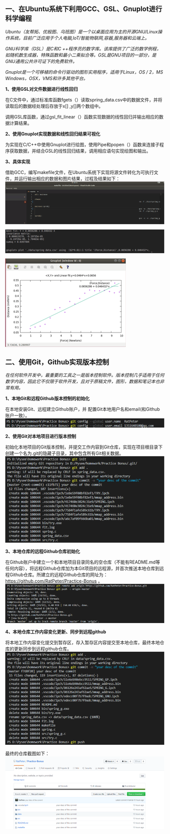 ## 一、在Ubuntu系统下利用GCC、GSL、Gnuplot进行科学编程

*Ubuntu（友帮拓、优般图、乌班图）是一个以桌面应用为主的开源GNU/Linux操作系统，目前广泛应用于个人电脑,IoT/智能物联网,容器,服务器和云端上。*

*GNU科学库（GSL）是C和C ++程序员的数字库。该库提供了广泛的数学例程，如随机数生成器，特殊函数和最小二乘拟合等。GSL是GNU项目的一部分，是GNU通用公共许可证下的免费软件。*

*Gnuplot是一个可移植的命令行驱动的图形实用程序，适用于Linux，OS / 2，MS Windows，OSX，VMS和许多其他平台。*

**1、使用GSL对文件数据进行线性回归**

在C文件中，通过标准库函数fgets（）读取spring_data.csv中的数据文件，并将读取后的数据经处理后存放于x[] ,y[]两个数组中。

调用GSL库函数，通过gsl_fit_linear（）函数实现数据的线性回归并输出相应的数据计算结果。

**2、使用Gnuplot实现数据和线性回归结果可视化**

为实现在C/C++中使用Gnuplot进行绘图，使用Pipe和popen（）函数来连接子程序获取数据，并结合GSL的线性回归结果，调用相应语句实现绘图和输出。

**3、具体实现**

借助GCC，编写makefile文件，在Ubuntu系统下实现将源文件转化为可执行文件，并运行输出相应的数据和图片结果，过程及结果如下：
![image](/img/P1.png)

![image](/img/P2.png)

![image](/img/P3.png)



## 二、使用Git，Github实现版本控制

*在任何软件开发中，最重要的工具之一是版本控制软件。版本控制几乎适用于任何数字内容，因此它不仅限于软件开发，且对于原稿文件，图形，数据和笔记本也非常有用。*

**1、本地Git和远程Github版本控制的初始化**

在本地安装Git、远程建立Github账户，并 配置Git本地用户名和email(和Github账户一致）。
![image](/img/P4.png)

**2、使用Git对本地项目进行版本控制**

初始化本地项目的Git版本控制，并提交工作内容到Git仓库，实现在项目根目录下创建一个名为.git的隐藏子目录，其中包含所有Git相关数据。
![image](/img/P5.png)

**3、本地仓库的远程Github仓库初始化**

在Github账户中建立一个和本地项目目录同名的空仓库（不能有README.md等任何内容），将远程Github仓库加为本Git项目的远程源，并首次推送本地仓库到远程Github仓库。所建立的远程Github仓库的网址为：https://github.com/RatPeter/Practice-Bonus 。
![image](/img/P6.png)

**4、本地仓库工作内容变化更新、同步到远程github**

将本地工作内容变化提交到暂存区，存入暂存区内容提交至本地仓库，最终本地仓库的更新同步到远程github仓库。
![image](/img/P7.png)

最终的仓库截图如下：
![image](/img/P8.png)